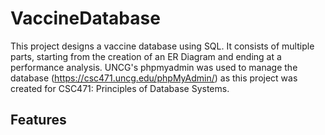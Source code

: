 # VaccineDatabase

This project designs a vaccine database using SQL. It consists of multiple parts, starting from the creation of an ER Diagram and ending at a performance analysis. UNCG's phpmyadmin was used to manage the database (https://csc471.uncg.edu/phpMyAdmin/) as this project was created for CSC471: Principles of Database Systems.

## Features
